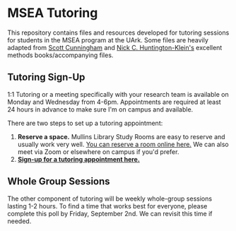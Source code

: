 # MSEA Tutoring

This repository contains files and resources developed for tutoring sessions for students in the MSEA program at the UArk.
Some files are heavily adapted from [Scott Cunningham](https://yalebooks.yale.edu/book/9780300251685/causal-inference) and [Nick C. Huntington-Klein's](https://www.routledge.com/The-Effect-An-Introduction-to-Research-Design-and-Causality/Huntington-Klein/p/book/9781032125787#) excellent methods books/accompanying files.

## Tutoring Sign-Up
1:1 Tutoring or a meeting specifically with your research team is available on Monday and Wednesday from 4-6pm. Appointments are required at least 24 hours in advance to make sure I'm on campus and available.

There are two steps to set up a tutoring appointment:
1. **Reserve a space.** Mullins Library Study Rooms are easy to reserve and usually work very well. [You can reserve a room online here.](https://uark.libcal.com/reserve) We can also meet via Zoom or elsewhere on campus if you'd prefer.
2. **[Sign-up for a tutoring appointment here.](https://outlook.office365.com/owa/calendar/MSEATutoring@uark.onmicrosoft.com/bookings/)**

## Whole Group Sessions
The other component of tutoring will be weekly whole-group sessions lasting 1-2 hours. To find a time that works best for everyone, please complete this poll by Friday, September 2nd. We can revisit this time if needed.
